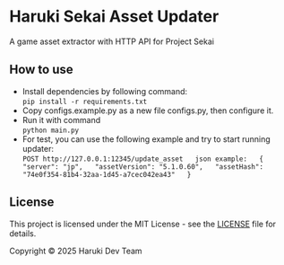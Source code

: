 # Haruki Sekai Asset Updater

A game asset extractor with HTTP API for Project Sekai

## How to use
+ Install dependencies by following command:  
`pip install -r requirements.txt`
+ Copy configs.example.py as a new file configs.py, then configure it.  
+ Run it with command  
`python main.py `
+ For test, you can use the following example and try to start running updater:  
`POST http://127.0.0.1:12345/update_asset  
json example:  
{  
    "server": "jp",  
    "assetVersion": "5.1.0.60",  
    "assetHash": "74e0f354-81b4-32aa-1d45-a7cec042ea43"  
}`

## License

This project is licensed under the MIT License - see the [LICENSE](LICENSE) file for details.

Copyright © 2025 Haruki Dev Team